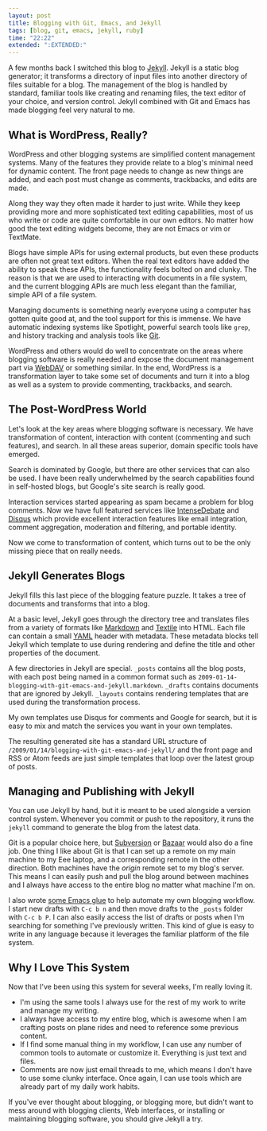 ```yaml
---
layout: post
title: Blogging with Git, Emacs, and Jekyll
tags: [blog, git, emacs, jekyll, ruby]
time: "22:22"
extended: ":EXTENDED:"
---
```


A few months back I switched this blog to
[Jekyll](http://github.com/mojombo/jekyll/tree/master).  Jekyll is a
static blog generator; it transforms a directory of input files into
another directory of files suitable for a blog.  The management of the
blog is handled by standard, familiar tools like creating and renaming
files, the text editor of your choice, and version control.  Jekyll
combined with Git and Emacs has made blogging feel very natural to me.

## What is WordPress, Really?

WordPress and other blogging systems are simplified content management
systems.  Many of the features they provide relate to a blog's minimal
need for dynamic content.  The front page needs to change as new
things are added, and each post must change as comments, trackbacks,
and edits are made.

Along they way they often made it harder to just write.  While they
keep providing more and more sophisticated text editing capabilities,
most of us who write or code are quite comfortable in our own
editors.  No matter how good the text editing widgets become, they are
not Emacs or vim or TextMate.

Blogs have simple APIs for using external products, but even these
products are often not great text editors.  When the real text editors
have added the ability to speak these APIs, the functionality feels
bolted on and clunky.  The reason is that we are used to interacting
with documents in a file system, and the current blogging APIs are
much less elegant than the familiar, simple API of a file system.

Managing documents is something nearly everyone using a computer has
gotten quite good at, and the tool support for this is immense.  We
have automatic indexing systems like Spotlight, powerful search tools
like `grep`, and history tracking and analysis tools like
[Git](http://git.or.cz).

WordPress and others would do well to concentrate on the areas where
blogging software is really needed and expose the document management
part via [WebDAV](http://www.webdav.org/) or something similar.  In
the end, WordPress is a transformation layer to take some set of
documents and turn it into a blog as well as a system to provide
commenting, trackbacks, and search.

## The Post-WordPress World

Let's look at the key areas where blogging software is necessary.  We
have transformation of content, interaction with content (commenting
and such features), and search.  In all these areas superior, domain
specific tools have emerged.

Search is dominated by Google, but there are other services that can
also be used.  I have been really underwhelmed by the search
capabilities found in self-hosted blogs, but Google's site search is
really good.

Interaction services started appearing as spam became a problem for
blog comments.  Now we have full featured services like
[IntenseDebate](http://intensedebate.com/) and
[Disqus](http://disqus.com/) which provide excellent interaction
features like email integration, comment aggregation, moderation and
filtering, and portable identity.

Now we come to transformation of content, which turns out to be the
only missing piece that on really needs.

## Jekyll Generates Blogs

Jekyll fills this last piece of the blogging feature puzzle.  It takes
a tree of documents and transforms that into a blog.

At a basic level, Jekyll goes through the directory tree and
translates files from a variety of formats like
[Markdown](http://daringfireball.net/projects/markdown/) and
[Textile](http://www.textism.com/tools/textile/) into HTML.  Each file
can contain a small [YAML](http://www.yaml.org) header with metadata.
These metadata blocks tell Jekyll which template to use during
rendering and define the title and other properties of the document.

A few directories in Jekyll are special.  `_posts` contains all the
blog posts, with each post being named in a common format such as
`2009-01-14-blogging-with-git-emacs-and-jekyll.markdown`.  `_drafts`
contains documents that are ignored by Jekyll.  `_layouts` contains
rendering templates that are used during the transformation process.

My own templates use Disqus for comments and Google for search, but it
is easy to mix and match the services you want in your own templates.

The resulting generated site has a standard URL structure of
`/2009/01/14/blogging-with-git-emacs-and-jekyll/` and the front page
and RSS or Atom feeds are just simple templates that loop over the
latest group of posts.

## Managing and Publishing with Jekyll

You can use Jekyll by hand, but it is meant to be used alongside a
version control system.  Whenever you commit or push to the
repository, it runs the `jekyll` command to generate the blog from the
latest data.

Git is a popular choice here, but
[Subversion](http://subversion.tigris.org) or
[Bazaar](http://bazaar-vcs.org) would also do a fine job.  One thing I
like about Git is that I can set up a remote on my main machine to my
Eee laptop, and a corresponding remote in the other direction.  Both
machines have the *origin* remote set to my blog's server.  This means
I can easily push and pull the blog around between machines and I
always have access to the entire blog no matter what machine I'm on.

I also wrote [some Emacs
glue](http://metajack.im/2009/01/02/manage-jekyll-from-emacs/) to help
automate my own blogging workflow.  I start new drafts with `C-c b n`
and then move drafts to the `_posts` folder with `C-c b P`.  I can
also easily access the list of drafts or posts when I'm searching for
something I've previously written.  This kind of glue is easy to write
in any language because it leverages the familiar platform of the file
system.

## Why I Love This System

Now that I've been using this system for several weeks, I'm really
loving it.

* I'm using the same tools I always use for the rest of my work to
  write and manage my writing.
* I always have access to my entire blog, which is awesome when I am
  crafting posts on plane rides and need to reference some previous
  content.
* If I find some manual thing in my workflow, I can use any number of
  common tools to automate or customize it.  Everything is just text
  and files.
* Comments are now just email threads to me, which means I don't have
  to use some clunky interface.  Once again, I can use tools which are
  already part of my daily work habits.

If you've ever thought about blogging, or blogging more, but didn't
want to mess around with blogging clients, Web interfaces, or
installing or maintaining blogging software, you should give Jekyll a try.
